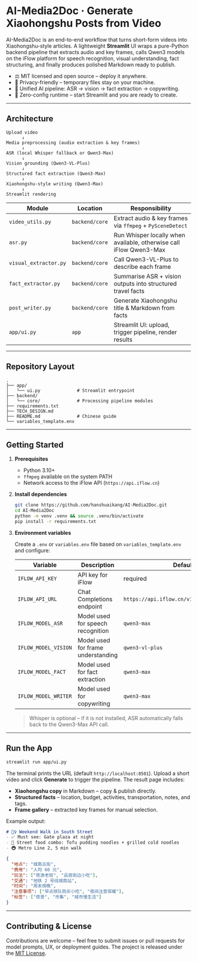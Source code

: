 # AI-Media2Doc · Generate Xiaohongshu Posts from Video

AI-Media2Doc is an end-to-end workflow that turns short-form videos into Xiaohongshu-style articles. A lightweight **Streamlit** UI wraps a pure-Python backend pipeline that extracts audio and key frames, calls Qwen3 models on the iFlow platform for speech recognition, visual understanding, fact structuring, and finally produces polished Markdown ready to publish.

- ⚖️ MIT licensed and open source – deploy it anywhere.
- 🔐 Privacy-friendly – temporary files stay on your machine.
- 🧠 Unified AI pipeline: ASR → vision → fact extraction → copywriting.
- 🚀 Zero-config runtime – start Streamlit and you are ready to create.

---

## Architecture

```
Upload video
      ↓
Media preprocessing (audio extraction & key frames)
      ↓
ASR (local Whisper fallback or Qwen3-Max)
      ↓
Vision grounding (Qwen3-VL-Plus)
      ↓
Structured fact extraction (Qwen3-Max)
      ↓
Xiaohongshu-style writing (Qwen3-Max)
      ↓
Streamlit rendering
```

| Module | Location | Responsibility |
| --- | --- | --- |
| `video_utils.py` | `backend/core` | Extract audio & key frames via `ffmpeg` + `PySceneDetect` |
| `asr.py` | `backend/core` | Run Whisper locally when available, otherwise call iFlow Qwen3-Max |
| `visual_extractor.py` | `backend/core` | Call Qwen3-VL-Plus to describe each frame |
| `fact_extractor.py` | `backend/core` | Summarise ASR + vision outputs into structured travel facts |
| `post_writer.py` | `backend/core` | Generate Xiaohongshu title & Markdown from facts |
| `app/ui.py` | `app` | Streamlit UI: upload, trigger pipeline, render results |

---

## Repository Layout

```
.
├── app/
│   └── ui.py              # Streamlit entrypoint
├── backend/
│   └── core/              # Processing pipeline modules
├── requirements.txt
├── TECH_DESIGN.md
├── README.md              # Chinese guide
└── variables_template.env
```

---

## Getting Started

1. **Prerequisites**
   - Python 3.10+
   - `ffmpeg` available on the system PATH
   - Network access to the iFlow API (`https://api.iflow.cn`)

2. **Install dependencies**

   ```bash
   git clone https://github.com/hanshuaikang/AI-Media2Doc.git
   cd AI-Media2Doc
   python -m venv .venv && source .venv/bin/activate
   pip install -r requirements.txt
   ```

3. **Environment variables**

   Create a `.env` or `variables.env` file based on `variables_template.env` and configure:

   | Variable | Description | Default |
   | --- | --- | --- |
   | `IFLOW_API_KEY` | API key for iFlow | required |
   | `IFLOW_API_URL` | Chat Completions endpoint | `https://api.iflow.cn/v1/chat/completions` |
   | `IFLOW_MODEL_ASR` | Model used for speech recognition | `qwen3-max` |
   | `IFLOW_MODEL_VISION` | Model used for frame understanding | `qwen3-vl-plus` |
   | `IFLOW_MODEL_FACT` | Model used for fact extraction | `qwen3-max` |
   | `IFLOW_MODEL_WRITER` | Model used for copywriting | `qwen3-max` |

   > Whisper is optional – if it is not installed, ASR automatically falls back to the Qwen3-Max API call.

---

## Run the App

```bash
streamlit run app/ui.py
```

The terminal prints the URL (default `http://localhost:8501`). Upload a short video and click **Generate** to trigger the pipeline. The result page includes:

- **Xiaohongshu copy** in Markdown – copy & publish directly.
- **Structured facts** – location, budget, activities, transportation, notes, and tags.
- **Frame gallery** – extracted key frames for manual selection.

Example output:

```markdown
# 🚶‍♀️ Weekend Walk in South Street
- ✅ Must see: Gate plaza at night
- 🍜 Street food combo: Tofu pudding noodles + grilled cold noodles
- 🚇 Metro Line 2, 5 min walk
```

```json
{
  "地点": "城南古街",
  "费用": "人均 60 元",
  "玩法": ["夜游老街", "品尝街边小吃"],
  "交通": "地铁 2 号线城南站",
  "时间": "周末傍晚",
  "注意事项": ["早点排队购买小吃", "夜间注意保暖"],
  "标签": ["夜景", "市集", "城市慢生活"]
}
```

---

## Contributing & License

Contributions are welcome – feel free to submit issues or pull requests for model prompts, UX, or deployment guides. The project is released under the [MIT License](./LICENSE).
